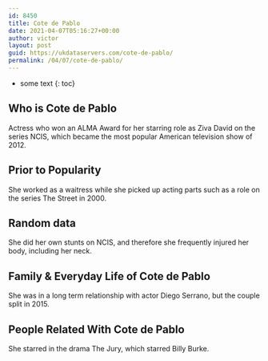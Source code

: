 ```yaml
---
id: 8450
title: Cote de Pablo
date: 2021-04-07T05:16:27+00:00
author: victor
layout: post
guid: https://ukdataservers.com/cote-de-pablo/
permalink: /04/07/cote-de-pablo/
---
```


* some text
{: toc}


## Who is Cote de Pablo



Actress who won an ALMA Award for her starring role as Ziva David on the series NCIS, which became the most popular American television show of 2012.

                
                
                
## Prior to Popularity



She worked as a waitress while she picked up acting parts such as a role on the series The Street in 2000.

                
                
                
## Random data



She did her own stunts on NCIS, and therefore she frequently injured her body, including her neck.

                
                
                
## Family & Everyday Life of Cote de Pablo



She was in a long term relationship with actor Diego Serrano, but the couple split in 2015.

                
                
                
## People Related With Cote de Pablo



She starred in the drama The Jury, which starred Billy Burke.

                
              
            
          
          
          
